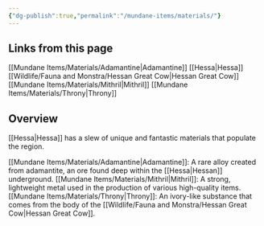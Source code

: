 ```yaml
---
{"dg-publish":true,"permalink":"/mundane-items/materials/"}
---
```


## Links from this page
[[Mundane Items/Materials/Adamantine\|Adamantine]]
[[Hessa\|Hessa]]
[[Wildlife/Fauna and Monstra/Hessan Great Cow\|Hessan Great Cow]]
[[Mundane Items/Materials/Mithril\|Mithril]]
[[Mundane Items/Materials/Throny\|Throny]]
## Overview
[[Hessa\|Hessa]] has a slew of unique and fantastic materials that populate the region.

[[Mundane Items/Materials/Adamantine\|Adamantine]]: A rare alloy created from adamantite, an ore found deep within the [[Hessa\|Hessan]] underground.
[[Mundane Items/Materials/Mithril\|Mithril]]: A strong, lightweight metal used in the production of various high-quality items.
[[Mundane Items/Materials/Throny\|Throny]]: An ivory-like substance that comes from the body of the [[Wildlife/Fauna and Monstra/Hessan Great Cow\|Hessan Great Cow]].